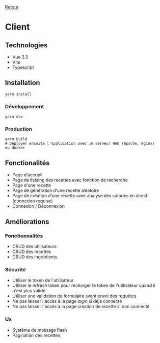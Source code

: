 [Retour](../README.md)

# Client

## Technologies

- Vue 3.3
- Vite
- Typescript

## Installation

```shell
yarn install
```

### Développement
```shell
yarn dev
```

### Production

```shell
yarn build
# Déployer ensuite l'application avec un serveur Web (Apache, Nginx) ou docker
```

## Fonctionalités
- Page d'accueil
- Page de listsing des recettes avec fonction de recherche
- Page d'une recette
- Page de génération d'une recette aléatoire
- Page de création d'une recette avec analyse des calories en direct (connexion requise)
- Connexion / Déconnexion

## Améliorations

### Fonctionnalités
- CRUD des utilisateurs
- CRUD des recettes
- CRUD des ingrédients

### Sécurité
- Utiliser le token de l'utilisateur
- Utiliser le refresh token pour recharger le token de l'utilisateur quand il n'est plus valide
- Utiliser une validation de formulaire avant envoi des requètes
- Ne pas laisser l'accès à la page login si déja connecté
- Ne pas laisser l'accès à la page création de recette si non connecté

### Ux
- Système de message flash
- Pagination des recettes
